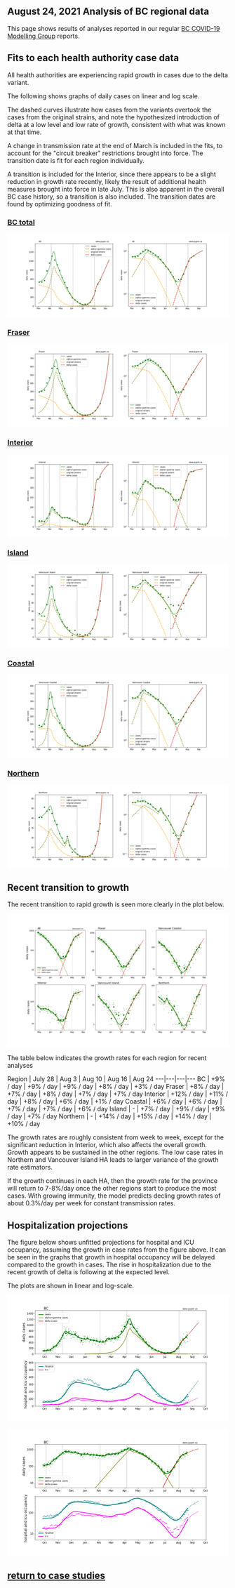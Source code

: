 ## August 24, 2021 Analysis of BC regional data

This page shows results of analyses reported in our regular [BC COVID-19 Modelling Group](https://bccovid-19group.ca/) reports.

## Fits to each health authority case data

All health authorities are experiencing rapid growth in cases due to the delta variant.

The following shows graphs of daily cases on linear and log scale.

The dashed curves illustrate how cases from the variants overtook the cases from the original strains, and
note the hypothesized introduction of delta at a low level and low rate of growth, consistent with
what was known at that time.

A change in transmission rate at the end of March is included in the fits, to account for the
"circuit breaker" restrictions brought into force.
The transition date is fit for each region individually.

A transition is included for the Interior, since there appears to be a slight reduction in growth rate recently,
likely the result of additional health measures brought into force in late July.
This is also apparent in the overall BC case history, so a transition is also included.
The transition dates are found by optimizing goodness of fit.

### [BC total](img/bc_2_9_0824.pdf)

![bc](img/bc_2_9_0824.png)

### [Fraser](img/fraser_2_9_0824.pdf)

![fraser](img/fraser_2_9_0824.png)

### [Interior](img/interior_2_9_0824.pdf)

![interior](img/interior_2_9_0824.png)

### [Island](img/island_2_9_0824.pdf)

![island](img/island_2_9_0824.png)

### [Coastal](img/coastal_2_9_0824.pdf)

![coastal](img/coastal_2_9_0824.png)

### [Northern](img/northern_2_9_0824.pdf)

![northern](img/northern_2_9_0824.png)

## Recent transition to growth

The recent transition to rapid growth is seen more clearly in the plot below.

![forecast_linear](img/BC_2_9_0824_HA.png)

The table below indicates the growth rates for each region for recent analyses

Region | July 28 | Aug 3 | Aug 10 | Aug 16 | Aug 24
---|---|---|---
BC | +9% / day | +9% / day | +9% / day | +8% / day | +3% / day
Fraser | +8% / day | +7% / day | +8% / day | +7% / day | +7% / day
Interior | +12% / day | +11% / day | +8% / day | +6% / day | +1% / day
Coastal | +6% / day | +6% / day | +7% / day | +7% / day | +6% / day
Island | - | +7% / day | +9% / day | +9% / day | +7% / day
Northern | - | +14% / day | +15% / day | +14% / day | +10% / day

The growth rates are roughly consistent from week to week,
except for the significant reduction in Interior,
which also affects the overall growth.
Growth appears to be sustained in the other regions.
The low case rates in Northern and Vancouver Island HA leads to larger variance of the
growth rate estimators.

If the growth continues in each HA,
then the growth rate for the province will return to 7-8%/day once the other
regions start to produce the most cases.
With growing immunity, the model predicts decling growth rates of about 0.3%/day per week for constant
transmission rates.

## Hospitalization projections

The figure below shows unfitted projections for hospital and ICU occupancy, assuming the growth in case rates from the figure above.
It can be seen in the graphs that growth in hospital occupancy will be delayed compared to the growth in cases.
The rise in hospitalization due to the recent growth of delta is following at the expected level.

The plots are shown in linear and log-scale.

![hosp-linear](img/bc_2_9_0824_linear_proj.png)

![hosp-log](img/bc_2_9_0824_log_proj.png)


## [return to case studies](../index.md)


